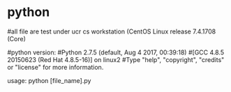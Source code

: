 # python

#all file are test under ucr cs workstation (CentOS Linux release 7.4.1708 (Core)

#python version:
#Python 2.7.5 (default, Aug  4 2017, 00:39:18) 
#[GCC 4.8.5 20150623 (Red Hat 4.8.5-16)] on linux2
#Type "help", "copyright", "credits" or "license" for more information.

usage:
python [file_name].py